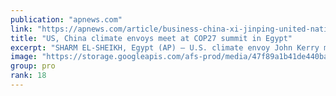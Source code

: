 ```yaml
---
publication: "apnews.com"
link: "https://apnews.com/article/business-china-xi-jinping-united-nations-john-kerry-b8e95eba615325ab049f9c7fec45ca0f"
title: "US, China climate envoys meet at COP27 summit in Egypt"
excerpt: "SHARM EL-SHEIKH, Egypt (AP) — U.S. climate envoy John Kerry met Tuesday with his Chinese counterpart at annual United Nations climate negotiations in Egypt in a further hint of improving relations bet"
image: "https://storage.googleapis.com/afs-prod/media/47f89a1b41de440baa480078bd6892e1/3000.jpeg"
group: pro
rank: 18
---
```

